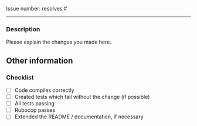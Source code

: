 Issue number: resolves #

---

### Description

Please explain the changes you made here.

## Other information

<!-- Any other information that is important to this PR such as screenshots of how the component looks before and after the change. -->

### Checklist

- [ ] Code compiles correctly
- [ ] Created tests which fail without the change (if possible)
- [ ] All tests passing
- [ ] Rubocop passes
- [ ] Extended the README / documentation, if necessary
